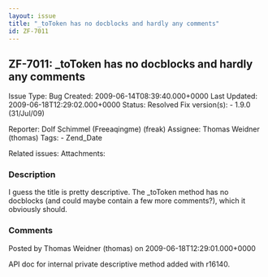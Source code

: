 ```yaml
---
layout: issue
title: "_toToken has no docblocks and hardly any comments"
id: ZF-7011
---
```


ZF-7011: \_toToken has no docblocks and hardly any comments
-----------------------------------------------------------

 Issue Type: Bug Created: 2009-06-14T08:39:40.000+0000 Last Updated: 2009-06-18T12:29:02.000+0000 Status: Resolved Fix version(s): - 1.9.0 (31/Jul/09)
 
 Reporter:  Dolf Schimmel (Freeaqingme) (freak)  Assignee:  Thomas Weidner (thomas)  Tags: - Zend\_Date
 
 Related issues: 
 Attachments: 
### Description

I guess the title is pretty descriptive. The \_toToken method has no docblocks (and could maybe contain a few more comments?), which it obviously should.

 

 

### Comments

Posted by Thomas Weidner (thomas) on 2009-06-18T12:29:01.000+0000

API doc for internal private descriptive method added with r16140.

 

 